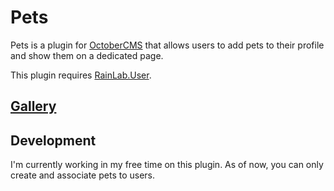# Pets
Pets is a plugin for [OctoberCMS](http://octobercms.com/) that allows users to add pets to their profile and show them on a dedicated page.

This plugin requires [RainLab.User](https://octobercms.com/plugin/rainlab-user).

## [Gallery](http://imgur.com/a/GLtU5)

## Development
I'm currently working in my free time on this plugin. As of now, you can only create and associate pets to users.
